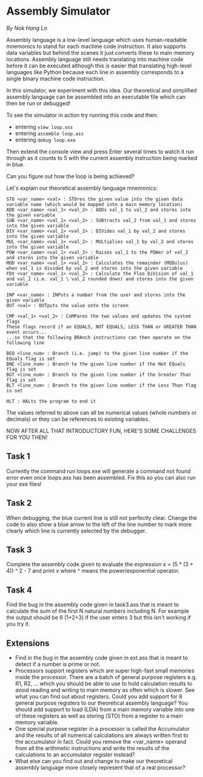 # Assembly Simulator

_By Nok Hang Lo_

Assembly language is a low-level language which uses human-readable mnemonics to stand for each machine code instruction. It also supports data variables but behind the scenes it just converts these to main memory locations. Assembly language still needs translating into machine code before it can be executed although this is easier that translating high-level languages like Python because each line in assembly corresponds to a single binary machine code instruction.

In this simulator, we experiment with this idea. Our theoretical and simplified assembly language can be assembled into an executable file which can then be run or debugged!

To see the simulator in action try running this code and then:

- entering `view loop.ass`
- entering `assemble loop.ass`
- entering `debug loop.exe`


Then extend the console view and press Enter several times to watch it run through as it counts to 5 with the current assembly instruction being marked in blue.

Can you figure out how the loop is being achieved?

Let's explain our theoretical assembly language mnemonics:

```
STO <var_name> <val> : STOres the given value into the given data variable name (which would be mapped into a main memory location)
ADD <var_name> <val_1> <val_2> : ADDs val_1 to val_2 and stores into the given variable
SUB <var_name> <val_1> <val_2> : SUBtracts val_2 from val_1 and stores into the given variable
DIV <var_name> <val_1> <val_2> : DIVides val_1 by val_2 and stores into the given variable
MUL <var_name> <val_1> <val_2> : MULtiplies val_1 by val_2 and stores into the given variable
POW <var_name> <val_1> <val_2> : Raises val_1 to the POWer of val_2 and stores into the given variable
MOD <var_name> <val_1> <val_2> : Calculates the remainder (MODulus) when val_1 is divided by val_2 and stores into the given variable
FDV <var_name> <val_1> <val_2> : Calculate the Floo DiVision of val_1 and val_2 (i.e. val_1 \ val_2 rounded down) and stores into the given variable

INP <var_name> : INPuts a number from the user and stores into the given variable
OUT <val> : OUTputs the value onto the screen

CMP <val_1> <val_2> : CoMPares the two values and updates the system flags
These flags record if an EQUALS, NOT EQUALS, LESS THAN or GREATER THAN event occurs...
...so that the following BRAnch instructions can then operate on the following line

BEQ <line_num> : Branch (i.e. jump) to the given line number if the EQuals flag is set
BNE <line_num> : Branch to the given line number if the Not EQuals flag is set
BGT <line_num> : Branch to the given line number if the Greater Than flag is set
BLT <line_num> : Branch to the given line number if the Less Than flag is set

HLT : HALts the program to end it
```
The values referred to above can all be numerical values (whole numbers or decimals) or they can be references to existing variables.

NOW AFTER ALL THAT INTRODUCTORY FUN, HERE'S SOME CHALLENGES FOR YOU THEN!
## Task 1

Currently the command run loops.exe will generate a command not found error even once loops.ass has been assembled. Fix this so you can also run your exe files!
## Task 2

When debugging, the blue current line is still not perfectly clear. Change the code to also show a blue arrow to the left of the line number to mark more clearly which line is currently selected by the debugger.
## Task 3

Complete the assembly code given to evaluate the expression x = (5 * (3 + 4)) ^ 2 - 7 and print x where ^ means the power/exponential operator.
## Task 4

Find the bug in the assembly code given in task3.ass that is meant to calculate the sum of the first N natural numbers including N. For example the output should be 6 (1+2+3) if the user enters 3 but this isn't working if you try it.
## Extensions

- Find in the bug in the assembly code given in ext.ass that is meant to detect if a number is prime or not.
- Processors support registers which are super high-fast small memories inside the processor. There are a batch of general purpose registers e.g. R1, R2, ... which you should be able to use to hold calculation results to avoid reading and writing to main memory as often which is slower. See what you can find out about registers. Could you add support for 8 general purpose registers to our theoretical assembly language? You should add support to load (LDA) from a main memory variable into one of these registers as well as storing (STO) from a register to a main memory variable.
- One special purpose register in a processor is called the Accumulator and the results of all numerical calculations are always written first to the accumulator in fact. Could you remove the <var_name> operand from all the arithmetic instructions and write the results of the calculations to an accumulator register instead?
- What else can you find out and change to make our theoretical assembly language more closely represent that of a real processor?

